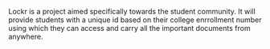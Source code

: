 
Lockr is a project aimed specifically towards the student community. It will provide students with a unique id based on their college enrrollment number using which they can access and carry all the important documents from anywhere.
